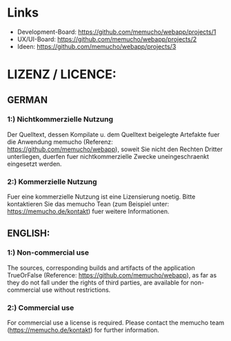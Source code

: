 Links
====================
- Development-Board: https://github.com/memucho/webapp/projects/1
- UX/UI-Board: https://github.com/memucho/webapp/projects/2
- Ideen: https://github.com/memucho/webapp/projects/3

LIZENZ / LICENCE:
====================

GERMAN
---------------------

### 1:) Nichtkommerzielle Nutzung

Der Quelltext, dessen Kompilate u. dem Quelltext beigelegte Artefakte fuer die Anwendung memucho (Referenz: https://github.com/memucho/webapp), soweit Sie nicht den Rechten Dritter unterliegen, duerfen fuer nichtkommerzielle Zwecke uneingeschraenkt eingesetzt werden.

### 2:) Kommerzielle Nutzung

Fuer eine kommerzielle Nutzung ist eine Lizensierung noetig. Bitte kontaktieren Sie das memucho Tean (zum Beispiel unter: https://memucho.de/kontakt) fuer weitere Informationen. 

ENGLISH: 
---------------------

### 1:) Non-commercial use

The sources, corresponding builds and artifacts of the application TrueOrFalse (Reference: https://github.com/memucho/webapp), as far as they do not fall under the rights of third parties, are available for non-commercial use without restrictions.

### 2:) Commercial use

For commercial use a license is required. Please contact the memucho team (https://memucho.de/kontakt) for further information.
